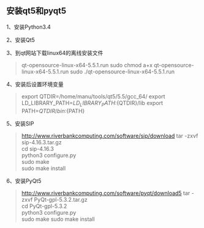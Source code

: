 ## 安装qt5和pyqt5

1、安装Python3.4

2、安装Qt5
 
3、到qt网站下载linux64的离线安装文件
 >qt-opensource-linux-x64-5.5.1.run
sudo chmod a+x qt-opensource-linux-x64-5.5.1.run
sudo ./qt-opensource-linux-x64-5.5.1.run

4、安装后设置环境变量
>export QTDIR=/home/manu/tools/qt5/5.5/gcc_64/
export LD_LIBRARY_PATH=${LD_LIBRARY_PATH}:${QTDIR}/lib
export PATH=${QTDIR}/bin:${PATH}

5、安装SIP
> http://www.riverbankcomputing.com/software/sip/download
 tar -zxvf sip-4.16.3.tar.gz   
cd sip-4.16.3  
python3 configure.py  
sudo make  
sudo make install  

6、安装PyQt5
>http://www.riverbankcomputing.com/software/pyqt/download5
tar -zxvf PyQt-gpl-5.3.2.tar.gz  
cd PyQt-gpl-5.3.2  
python3 configure.py  
sudo make
sudo make install